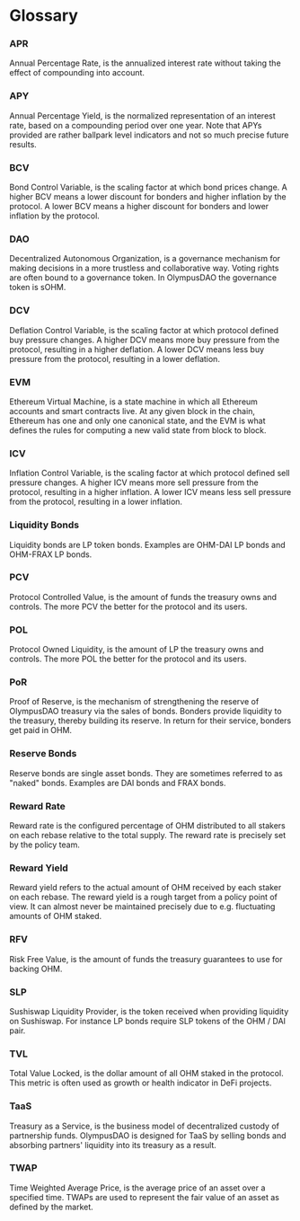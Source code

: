# Glossary

### APR

Annual Percentage Rate, is the annualized interest rate without taking the
effect of compounding into account.

### APY

Annual Percentage Yield, is the normalized representation of an interest rate,
based on a compounding period over one year. Note that APYs provided are rather
ballpark level indicators and not so much precise future results.

### BCV

Bond Control Variable, is the scaling factor at which bond prices change. A
higher BCV means a lower discount for bonders and higher inflation by the
protocol. A lower BCV means a higher discount for bonders and lower inflation by
the protocol.

### DAO

Decentralized Autonomous Organization, is a governance mechanism for making
decisions in a more trustless and collaborative way. Voting rights are often
bound to a governance token. In OlympusDAO the governance token is sOHM.

### DCV

Deflation Control Variable, is the scaling factor at which protocol defined buy
pressure changes. A higher DCV means more buy pressure from the protocol,
resulting in a higher deflation. A lower DCV means less buy pressure from the
protocol, resulting in a lower deflation.

### EVM

Ethereum Virtual Machine, is a state machine in which all Ethereum accounts and
smart contracts live. At any given block in the chain, Ethereum has one and only
one canonical state, and the EVM is what defines the rules for computing a new
valid state from block to block.

### ICV

Inflation Control Variable, is the scaling factor at which protocol defined sell
pressure changes. A higher ICV means more sell pressure from the protocol,
resulting in a higher inflation. A lower ICV means less sell pressure from the
protocol, resulting in a lower inflation.

### Liquidity Bonds

Liquidity bonds are LP token bonds. Examples are OHM-DAI LP bonds and OHM-FRAX
LP bonds.

### PCV

Protocol Controlled Value, is the amount of funds the treasury owns and
controls. The more PCV the better for the protocol and its users.

### POL

Protocol Owned Liquidity, is the amount of LP the treasury owns and
controls. The more POL the better for the protocol and its users.

### PoR

Proof of Reserve, is the mechanism of strengthening the reserve of OlympusDAO
treasury via the sales of bonds. Bonders provide liquidity to the treasury,
thereby building its reserve. In return for their service, bonders get paid in
OHM.

### Reserve Bonds

Reserve bonds are single asset bonds. They are sometimes referred to as "naked"
bonds. Examples are DAI bonds and FRAX bonds.

### Reward Rate

Reward rate is the configured percentage of OHM distributed to all stakers on
each rebase relative to the total supply. The reward rate is precisely set by
the policy team.

### Reward Yield

Reward yield refers to the actual amount of OHM received by each staker on each
rebase. The reward yield is a rough target from a policy point of view. It can
almost never be maintained precisely due to e.g. fluctuating amounts of OHM
staked.

### RFV

Risk Free Value, is the amount of funds the treasury guarantees to use for
backing OHM.

### SLP

Sushiswap Liquidity Provider, is the token received when providing liquidity on
Sushiswap. For instance LP bonds require SLP tokens of the OHM / DAI pair.

### TVL

Total Value Locked, is the dollar amount of all OHM staked in the protocol. This
metric is often used as growth or health indicator in DeFi projects.

### TaaS

Treasury as a Service, is the business model of decentralized custody of
partnership funds. OlympusDAO is designed for TaaS by selling bonds and
absorbing partners' liquidity into its treasury as a result.

### TWAP

Time Weighted Average Price, is the average price of an asset over a specified
time. TWAPs are used to represent the fair value of an asset as defined by the
market.
